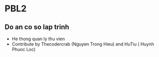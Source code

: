 # PBL2
## Do an co so lap trinh 
* He thong quan ly thu vien
* Contribute by Thecodercrab (Nguyen Trong Hieu) and HuTiu ( Huynh Phuoc Loc)
